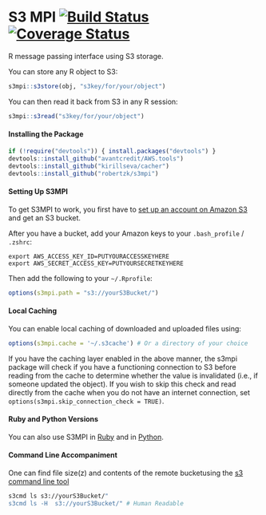 S3 MPI [![Build Status](https://travis-ci.org/robertzk/s3mpi.svg?branch=master)](https://travis-ci.org/robertzk/s3mpi) [![Coverage Status](https://coveralls.io/repos/robertzk/s3mpi/badge.png)](https://coveralls.io/r/robertzk/s3mpi)
=====

R message passing interface using S3 storage.

You can store any R object to S3:

```R
s3mpi::s3store(obj, "s3key/for/your/object")
```

You can then read it back from S3 in any R session:

```R
s3mpi::s3read("s3key/for/your/object")
```


#### Installing the Package

```R
if (!require("devtools")) { install.packages("devtools") }
devtools::install_github("avantcredit/AWS.tools")
devtools::install_github("kirillseva/cacher")
devtools::install_github("robertzk/s3mpi")
```


#### Setting Up S3MPI

To get S3MPI to work, you first have to [set up an account on Amazon S3](https://aws.amazon.com/s3/) and get an S3 bucket.

After you have a bucket, add your Amazon keys to your `.bash_profile` / `.zshrc`:

```
export AWS_ACCESS_KEY_ID=PUTYOURACCESSKEYHERE
export AWS_SECRET_ACCESS_KEY=PUTYOURSECRETKEYHERE
```

Then add the following to your `~/.Rprofile`:

```R
options(s3mpi.path = "s3://yourS3Bucket/")
```


#### Local Caching

You can enable local caching of downloaded and uploaded files using:

```R
options(s3mpi.cache = '~/.s3cache') # Or a directory of your choice
```

If you have the caching layer enabled in the above manner, the s3mpi package will
check if you have a functioning connection to S3 before reading from the cache
to determine whether the value is invalidated (i.e., if someone updated the object).
If you wish to skip this check and read directly from the cache when you do not
have an internet connection, set `options(s3mpi.skip_connection_check = TRUE)`.


#### Ruby and Python Versions

You can also use S3MPI in [Ruby](https://github.com/robertzk/s3mpi-ruby) and in [Python](https://github.com/robertzk/s3mpy).

#### Command Line Accompaniment

One can find file size(z) and contents of the remote bucketusing the [s3 command line tool](http://s3tools.org/s3cmd)

```sh
s3cmd ls s3://yourS3Bucket/"
s3cmd ls -H  s3://yourS3Bucket/" # Human Readable
```
